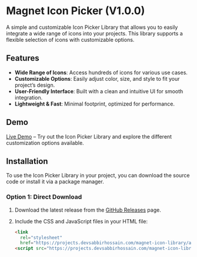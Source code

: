 # Magnet Icon Picker (V1.0.0)

A simple and customizable Icon Picker Library that allows you to easily integrate a wide range of icons into your projects. This library supports a flexible selection of icons with customizable options.

## Features

- **Wide Range of Icons**: Access hundreds of icons for various use cases.
- **Customizable Options**: Easily adjust color, size, and style to fit your project’s design.
- **User-Friendly Interface**: Built with a clean and intuitive UI for smooth integration.
- **Lightweight & Fast**: Minimal footprint, optimized for performance.

## Demo

[Live Demo](https://github.com/devsabbirhossain/magnet-icon-library/archive/refs/heads/master.zip) – Try out the Icon Picker Library and explore the different customization options available.

## Installation

To use the Icon Picker Library in your project, you can download the source code or install it via a package manager.

### Option 1: Direct Download

1. Download the latest release from the [GitHub Releases](https://github.com/devsabbirhossain/magnet-icon-library/archive/refs/heads/master.zip) page.
2. Include the CSS and JavaScript files in your HTML file:

   ```html
   <link
     rel="stylesheet"
     href="https://projects.devsabbirhossain.com/magnet-icon-library/assects/css/magnetIconPicker.css" />
   <script src="https://projects.devsabbirhossain.com/magnet-icon-library/assects/icon-picker/magnet-picker.js"></script>
   ```
